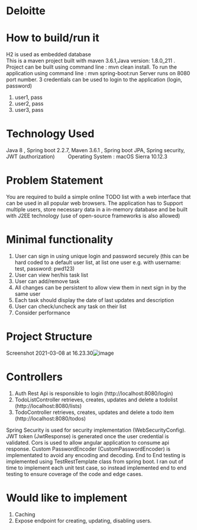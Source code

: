 # Deloitte

# How to build/run it

H2 is used as embedded database      
This is a maven project built with maven 3.6.1,Java version: 1.8.0_211  .        
Project can be built using command line : mvn clean install.
To run the application using command line : mvn spring-boot:run
Server runs on 8080 port number.
3 credentials can be used to login to the application (login, password)
1. user1, pass
2. user2, pass
3. user3, pass


# Technology Used

Java 8 , Spring boot 2.2.7, Maven 3.6.1 , Spring boot JPA, Spring security, JWT (authorization)           
Operating System : macOS Sierra 10.12.3

# Problem Statement

You are required to build a simple online TODO list with a web interface that can be used in
all popular web browsers. The application has to Support multiple users, store necessary
data in a in-memory database and be built with J2EE technology (use of open-source
frameworks is also allowed)

# Minimal functionality
1. User can sign in using unique login and password securely (this can be hard coded
to a default user list, at list one user e.g. with username: test, password: pwd123)
2. User can view her/his task list
3. User can add/remove task
4. All changes can be persistent to allow view them in next sign in by the same user
5. Each task should display the date of last updates and description
6. User can check/uncheck any task on their list
7. Consider performance

# Project Structure
Screenshot 2021-03-08 at 16.23.30![image](https://user-images.githubusercontent.com/34513404/110349659-d0808f00-802a-11eb-995f-89dc526aefda.png)

# Controllers 
1. Auth Rest Api is responsible to login (http://localhost:8080/login)
2. TodoListController retrieves, creates, updates and delete a todolist (http://localhost:8080/lists)
3. TodoController retrieves, creates, updates and delete a todo item (http://localhost:8080/todos)

Spring Security is used for security implementation (WebSecurityConfig). JWT token (JwtResponse) is generated once the user credential is validated.
Cors is used to allow angular application to consume api response.
Custom PasswordEncoder (CustomPasswordEncoder) is implementated to avoid any encoding and decoding.
End to End testing is implemented using TestRestTemplate class from spring boot. 
I ran out of time to implement each unit test case, so instead implemented end to end testing to ensure coverage of the code and edge cases.

# Would like to implement
1. Caching
2. Expose endpoint for creating, updating, disabling users.


